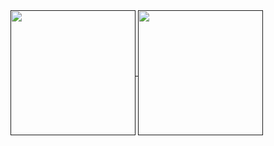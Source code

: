 <a href="">
  <img height=200 align="center" src="https://github-readme-stats.vercel.app/api?username=andreecy&show_icons=true&hide_rank=true&theme=transparent&hide_border=true" />
</a>
<a href="">
  <img height=200 align="center" src="https://github-readme-stats.vercel.app/api/top-langs/?username=andreecy&theme=transparent&hide_border=true&layout=compact&size_weight=0.5&count_weight=1" />
</a>
